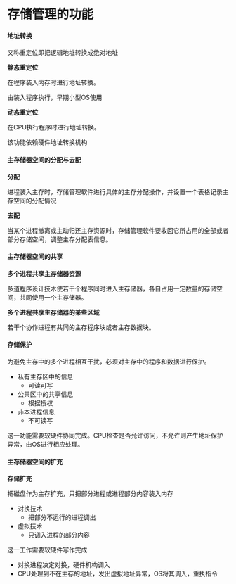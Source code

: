 # 存储管理的功能

#### 地址转换

又称重定位即把逻辑地址转换成绝对地址

**静态重定位**

在程序装入内存时进行地址转换。

由装入程序执行，早期小型OS使用

**动态重定位**

在CPU执行程序时进行地址转换。

该功能依赖硬件地址转换机构

#### 主存储器空间的分配与去配

**分配**

进程装入主存时，存储管理软件进行具体的主存分配操作，并设置一个表格记录主存空间的分配情况

**去配**

当某个进程撤离或主动归还主存资源时，存储管理软件要收回它所占用的全部或者部分存储空间，调整主存分配表信息。

#### 主存储器空间的共享

**多个进程共享主存储器资源**

多道程序设计技术使若干个程序同时进入主存储器，各自占用一定数量的存储空间，共同使用一个主存储器。

**多个进程共享主存储器的某些区域**

若干个协作进程有共同的主存程序块或者主存数据块。

#### 存储保护

为避免主存中的多个进程相互干扰，必须对主存中的程序和数据进行保护。

* 私有主存区中的信息
  * 可读可写
* 公共区中的共享信息
  * 根据授权
* 非本进程信息
  * 不可读写

这一功能需要软硬件协同完成。CPU检查是否允许访问，不允许则产生地址保护异常，由OS进行相应处理。

#### 主存储器空间的扩充

**存储扩充**

把磁盘作为主存扩充，只把部分进程或进程部分内容装入内存

* 对换技术
  * 把部分不运行的进程调出
* 虚拟技术
  * 只调入进程的部分内容

这一工作需要软硬件写作完成

* 对换进程决定对换，硬件机构调入
* CPU处理到不在主存的地址，发出虚拟地址异常，OS将其调入，重执指令

